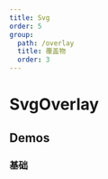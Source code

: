 ```yaml
---
title: Svg
order: 5
group:
  path: /overlay
  title: 覆盖物
  order: 3
---
```


# SvgOverlay

## Demos

### 基础

<code src="./svgOverlay" />

<API src="../../../src/components/Overlay/SvgOverlay/index.tsx"></API>

